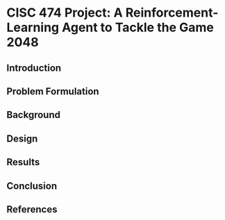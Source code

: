 
# CISC 474 Project: A Reinforcement-Learning Agent to Tackle the Game 2048

## Introduction



## Problem Formulation



## Background



## Design



## Results



## Conclusion



## References

